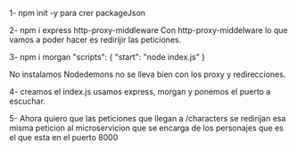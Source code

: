 1- npm init -y para crer packageJson

2- npm i express http-proxy-middleware
Con  http-proxy-middelware lo que vamos a poder hacer es redirijir las peticiones.

3- npm i morgan 
"scripts": {
    "start": "node index.js"
  }
  
No instalamos Nodedemons  no se lleva bien con los proxy y redirecciones.

4- creamos el index.js
usamos express, morgan y ponemos el puerto a escuchar.

5- Ahora quiero que las peticiones que llegan a /characters se redirijan esa misma peticion al microservicion que se encarga de los personajes que es el que esta en el puerto 8000